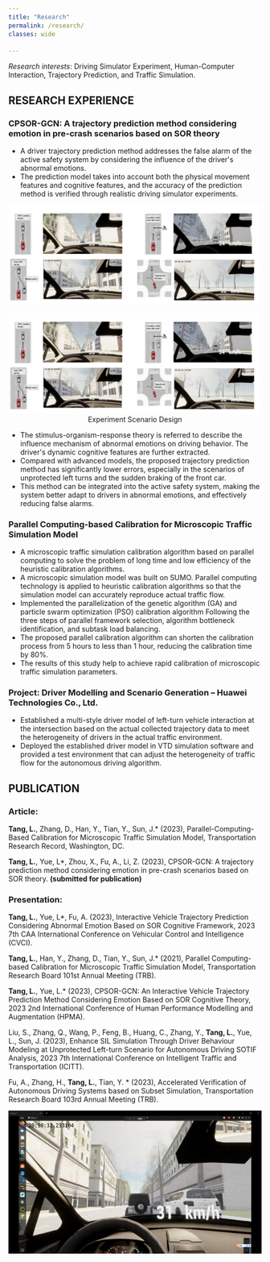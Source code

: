 ```yaml
---
title: "Research"
permalink: /research/
classes: wide

---
```


*Research interests*: Driving Simulator Experiment, Human-Computer Interaction, Trajectory Prediction, and Traffic Simulation.

## RESEARCH EXPERIENCE

### CPSOR-GCN: A trajectory prediction method considering emotion in pre-crash scenarios based on SOR theory

- A driver trajectory prediction method addresses the false alarm of the active safety system by considering the influence of the driver's abnormal emotions.
- The prediction model takes into account both the physical movement features and cognitive features, and the accuracy of the prediction method is verified through realistic driving simulator experiments.

<img src="/assets/images/experimentDesign.png" alt="Monroe" width="900"/> <br/> 

<div align="center">
    <img src="/assets/images/experimentDesign.png" alt="Image">
</div>

<div align="center">
    Experiment Scenario Design
</div>

- The stimulus-organism-response theory is referred to describe the influence mechanism of abnormal emotions on driving behavior. The driver's dynamic cognitive features are further extracted.
- Compared with advanced models, the proposed trajectory prediction method has significantly lower errors, especially in the scenarios of unprotected left turns and the sudden braking of the front car.
- This method can be integrated into the active safety system, making the system better adapt to drivers in abnormal emotions, and effectively reducing false alarms.

### Parallel Computing-based Calibration for Microscopic Traffic Simulation Model
- A microscopic traffic simulation calibration algorithm based on parallel computing to solve the problem of long time and low efficiency of the heuristic calibration algorithms.
- A microscopic simulation model was built on SUMO. Parallel computing technology is applied to heuristic calibration algorithms so that the simulation model can accurately reproduce actual traffic flow.
- Implemented the parallelization of the genetic algorithm (GA) and particle swarm optimization (PSO) calibration algorithm Following the three steps of parallel framework selection, algorithm bottleneck identification, and subtask load balancing.
- The proposed parallel calibration algorithm can shorten the calibration process from 5 hours to less than 1 hour, reducing the calibration time by 80%.
- The results of this study help to achieve rapid calibration of microscopic traffic simulation parameters.

### Project: Driver Modelling and Scenario Generation – Huawei Technologies Co., Ltd.
- Established a multi-style driver model of left-turn vehicle interaction at the intersection based on the actual collected trajectory data to meet the heterogeneity of drivers in the actual traffic environment. 
- Deployed the established driver model in VTD simulation software and provided a test environment that can adjust the heterogeneity of traffic flow for the autonomous driving algorithm.

## PUBLICATION
### Article:
**Tang, L.**, Zhang, D., Han, Y., Tian, Y., Sun, J.* (2023), Parallel-Computing-Based Calibration for Microscopic Traffic Simulation Model, Transportation Research Record, Washington, DC.

**Tang, L.**, Yue, L*, Zhou, X., Fu, A., Li, Z. (2023), CPSOR-GCN: A trajectory prediction method considering emotion in pre-crash scenarios based on SOR theory. **(submitted for publication)**

### Presentation:
**Tang, L.**, Yue, L*, Fu, A. (2023), Interactive Vehicle Trajectory Prediction Considering Abnormal Emotion Based on SOR Cognitive Framework, 2023 7th CAA International Conference on Vehicular Control and Intelligence (CVCI).

**Tang, L.**, Han, Y., Zhang, D., Tian, Y., Sun, J.* (2021), Parallel Computing-based Calibration for Microscopic Traffic Simulation Model, Transportation Research Board 101st Annual Meeting (TRB).

**Tang, L.**, Yue, L.* (2023), CPSOR-GCN: An Interactive Vehicle Trajectory Prediction Method Considering Emotion Based on SOR Cognitive Theory, 2023 2nd International Conference of Human Performance Modelling and Augmentation (HPMA).

Liu, S., Zhang, Q., Wang, P., Feng, B., Huang, C., Zhang, Y., **Tang, L.**, Yue, L., Sun, J. (2023), Enhance SIL Simulation Through Driver Behaviour Modeling at Unprotected Left-turn Scenario for Autonomous Driving SOTIF Analysis, 2023 7th International Conference on Intelligent Traffic and Transportation (ICITT).

Fu, A., Zhang, H., **Tang, L.**, Tian, Y. * (2023), Accelerated Verification of Autonomous Driving Systems based on Subset Simulation, Transportation Research Board 103rd Annual Meeting (TRB).

![](/assets/images/image36.gif)